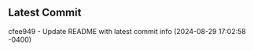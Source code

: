 
## Latest Commit
cfee949 - Update README with latest commit info (2024-08-29 17:02:58 -0400) <Yunxi-Zhou>
